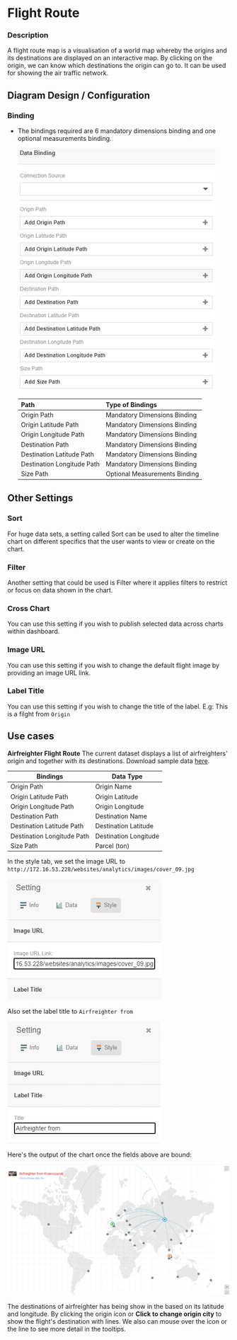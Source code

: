 
# Flight Route
### Description

A flight route map is a visualisation of a world map whereby the origins and its destinations are displayed on an interactive map. By clicking on the origin, we can know which destinations the origin can go to. It can be used for showing the air traffic network.

## Diagram Design / Configuration
### Binding
- The bindings required are 6 mandatory dimensions binding and one optional measurements binding.

	![Data-Binding](./images/flight-route/Data-Binding.png)
	
	|Path|Type of Bindings|
	|---|---|
	|Origin Path|Mandatory Dimensions Binding|
	|Origin Latitude Path|Mandatory Dimensions Binding|
	|Origin Longitude Path|Mandatory Dimensions Binding|
	|Destination Path|Mandatory Dimensions Binding|
	|Destination Latitude Path|Mandatory Dimensions Binding|
	|Destination Longitude Path|Mandatory Dimensions Binding|
	|Size Path|Optional Measurements Binding|
	
## Other Settings

### Sort

For huge data sets, a setting called Sort can be used to alter the timeline chart on different specifics that the user wants to view or create on the chart.

### Filter

Another setting that could be used is Filter where it applies filters to restrict or focus on data shown in the chart.

### Cross Chart
You can use this setting if you wish to publish selected data across charts within dashboard.

### Image URL
You can use this setting if you wish to change the default flight image by providing an image URL link.

### Label Title
You can use this setting if you wish to change the title of the label. E.g: This is a filght from `Origin`

## Use cases
**Airfreighter Flight Route**
 The current dataset displays a list of airfreighters' origin and together with its destinations. Download sample data [here](./sample-data/flight-route/flight_route.xlsx).
 
|Bindings |Data Type|
|---|---|
|Origin Path|Origin Name|
|Origin Latitude Path|Origin Latitude|
|Origin Longitude Path|Origin Longitude|
|Destination Path|Destination Name|
|Destination Latitude Path|Destination Latitude|
|Destination Longitude Path|Destination Longitude|
|Size Path|Parcel (ton)|

In the style tab, we set the image URL to `http://172.16.53.228/websites/analytics/images/cover_09.jpg`

![Image_URL_Setting](./images/flight-route/Image_URL_Setting.png)

Also set the label title to `Airfreighter from `

![Label_Title_Setting](./images/flight-route/Label_Title_Setting.png)

Here's the output of the chart once the fields above are bound:

![use_case_1](./images/flight-route/use_case1.png)

The destinations of airfreighter has being show in the based on its latitude and longitude. By clicking the origin icon or **Click to change origin city** to show the flight's destination with lines. We also can mouse over the icon or the line to see more detail in the tooltips.
